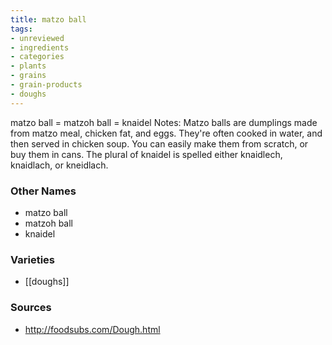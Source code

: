 ```yaml
---
title: matzo ball
tags:
- unreviewed
- ingredients
- categories
- plants
- grains
- grain-products
- doughs
---
```

matzo ball = matzoh ball = knaidel Notes: Matzo balls are dumplings made from matzo meal, chicken fat, and eggs. They're often cooked in water, and then served in chicken soup. You can easily make them from scratch, or buy them in cans. The plural of knaidel is spelled either knaidlech, knaidlach, or kneidlach.

### Other Names

* matzo ball
* matzoh ball
* knaidel

### Varieties

* [[doughs]]

### Sources
* http://foodsubs.com/Dough.html
